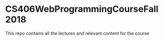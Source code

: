 # CS406WebProgrammingCourseFall2018
This repo contains all the lectures and relevant content for the course
